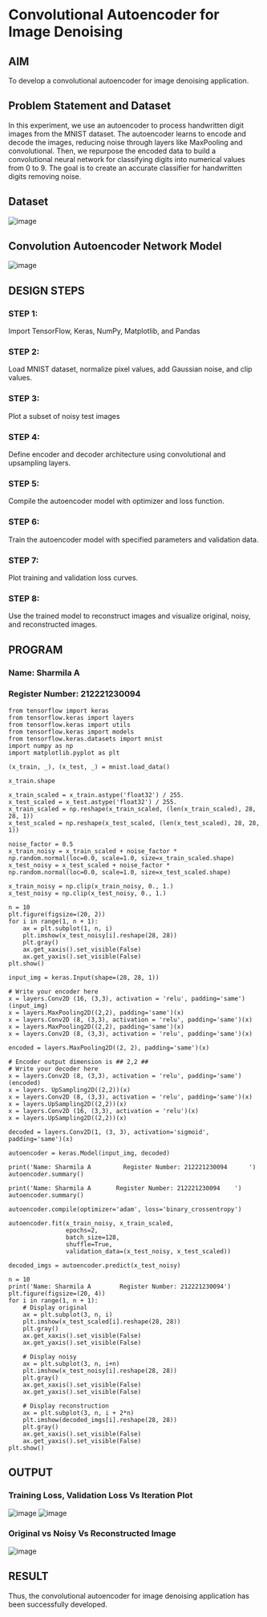 # Convolutional Autoencoder for Image Denoising

## AIM

To develop a convolutional autoencoder for image denoising application.

## Problem Statement and Dataset
In this experiment, we use an autoencoder to process handwritten digit images from the MNIST dataset. The autoencoder learns to encode and decode the images, reducing noise through layers like MaxPooling and convolutional. Then, we repurpose the encoded data to build a convolutional neural network for classifying digits into numerical values from 0 to 9. The goal is to create an accurate classifier for handwritten digits removing noise.
## Dataset
![image](https://github.com/user-attachments/assets/227e171d-a5ab-435a-8b35-4b541066397f)


## Convolution Autoencoder Network Model
![image](https://github.com/user-attachments/assets/de18a968-57ac-4c24-9caf-5526b0e12117)


## DESIGN STEPS

### STEP 1:
Import TensorFlow, Keras, NumPy, Matplotlib, and Pandas

### STEP 2:
Load MNIST dataset, normalize pixel values, add Gaussian noise, and clip values.

### STEP 3:

Plot a subset of noisy test images
### STEP 4:
Define encoder and decoder architecture using convolutional and upsampling layers.

### STEP 5:
Compile the autoencoder model with optimizer and loss function.

### STEP 6:
Train the autoencoder model with specified parameters and validation data.

### STEP 7:
Plot training and validation loss curves.

### STEP 8:
Use the trained model to reconstruct images and visualize original, noisy, and reconstructed images.


## PROGRAM
### Name: Sharmila A
### Register Number: 212221230094
```
from tensorflow import keras
from tensorflow.keras import layers
from tensorflow.keras import utils
from tensorflow.keras import models
from tensorflow.keras.datasets import mnist
import numpy as np
import matplotlib.pyplot as plt

(x_train, _), (x_test, _) = mnist.load_data()

x_train.shape

x_train_scaled = x_train.astype('float32') / 255.
x_test_scaled = x_test.astype('float32') / 255.
x_train_scaled = np.reshape(x_train_scaled, (len(x_train_scaled), 28, 28, 1))
x_test_scaled = np.reshape(x_test_scaled, (len(x_test_scaled), 28, 28, 1))

noise_factor = 0.5
x_train_noisy = x_train_scaled + noise_factor * np.random.normal(loc=0.0, scale=1.0, size=x_train_scaled.shape) 
x_test_noisy = x_test_scaled + noise_factor * np.random.normal(loc=0.0, scale=1.0, size=x_test_scaled.shape) 

x_train_noisy = np.clip(x_train_noisy, 0., 1.)
x_test_noisy = np.clip(x_test_noisy, 0., 1.)

n = 10
plt.figure(figsize=(20, 2))
for i in range(1, n + 1):
    ax = plt.subplot(1, n, i)
    plt.imshow(x_test_noisy[i].reshape(28, 28))
    plt.gray()
    ax.get_xaxis().set_visible(False)
    ax.get_yaxis().set_visible(False)
plt.show()

input_img = keras.Input(shape=(28, 28, 1))

# Write your encoder here
x = layers.Conv2D (16, (3,3), activation = 'relu', padding='same') (input_img)
x = layers.MaxPooling2D((2,2), padding='same')(x)
x = layers.Conv2D (8, (3,3), activation = 'relu', padding='same')(x)
x = layers.MaxPooling2D((2,2), padding='same')(x)
x = layers.Conv2D (8, (3,3), activation = 'relu', padding='same')(x)

encoded = layers.MaxPooling2D((2, 2), padding='same')(x)

# Encoder output dimension is ## 2,2 ##
# Write your decoder here
x = layers.Conv2D (8, (3,3), activation = 'relu', padding='same') (encoded)
x = layers. UpSampling2D((2,2))(x)
x = layers.Conv2D (8, (3,3), activation = 'relu', padding='same')(x)
x = layers.UpSampling2D((2,2))(x)
x = layers.Conv2D (16, (3,3), activation = 'relu')(x)
x = layers.UpSampling2D((2,2))(x)

decoded = layers.Conv2D(1, (3, 3), activation='sigmoid', padding='same')(x)

autoencoder = keras.Model(input_img, decoded)

print('Name: Sharmila A         Register Number: 212221230094      ')
autoencoder.summary()

print('Name: Sharmila A       Register Number: 212221230094    ')
autoencoder.summary()

autoencoder.compile(optimizer='adam', loss='binary_crossentropy')

autoencoder.fit(x_train_noisy, x_train_scaled,
                epochs=2,
                batch_size=128,
                shuffle=True,
                validation_data=(x_test_noisy, x_test_scaled))

decoded_imgs = autoencoder.predict(x_test_noisy)

n = 10
print('Name: Sharmila A        Register Number: 212221230094')
plt.figure(figsize=(20, 4))
for i in range(1, n + 1):
    # Display original
    ax = plt.subplot(3, n, i)
    plt.imshow(x_test_scaled[i].reshape(28, 28))
    plt.gray()
    ax.get_xaxis().set_visible(False)
    ax.get_yaxis().set_visible(False)

    # Display noisy
    ax = plt.subplot(3, n, i+n)
    plt.imshow(x_test_noisy[i].reshape(28, 28))
    plt.gray()
    ax.get_xaxis().set_visible(False)
    ax.get_yaxis().set_visible(False)    

    # Display reconstruction
    ax = plt.subplot(3, n, i + 2*n)
    plt.imshow(decoded_imgs[i].reshape(28, 28))
    plt.gray()
    ax.get_xaxis().set_visible(False)
    ax.get_yaxis().set_visible(False)
plt.show()
```


## OUTPUT

### Training Loss, Validation Loss Vs Iteration Plot

![image](https://github.com/user-attachments/assets/11c8a428-9ff7-46d1-8de9-d013b8b56ca9)
![image](https://github.com/user-attachments/assets/430c36eb-fdf9-406f-a04b-0e8c3155cab1)


### Original vs Noisy Vs Reconstructed Image

![image](https://github.com/user-attachments/assets/6e58f4e3-29b5-4cc5-b711-1f436407cc4e)




## RESULT
Thus, the convolutional autoencoder for image denoising application has been successfully developed.
